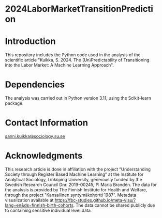 # 2024LaborMarketTransitionPrediction

# Introduction
This repository includes the Python code used in the analysis of the scientific article "Kuikka, S. 2024. The (Un)Predictability of Transitioning into the Labor Market: A Machine Learning Approach".

# Dependencies 
The analysis was carried out in Python version 3.11, using the Scikit-learn package.

# Contact Information
sanni.kuikka@sociology.su.se

# Acknowledgments
This research article is done in affiliation with the project "Understanding Society through Register Based Machine Learning" at the Institute for Analytical Sociology, Linköping University, generously funded by the Swedish Research Council Dnr. 2019-00245, PI Maria Brandén.
The data for the analysis is provided by The Finnish Institute for Health and Welfare, through the project "Kansallinen syntymäkohortti 1987". Metadata visualization available at https://fbc-studies.github.io/meta-visu/?lang=en&ds=finnish-birth-cohorts. The data cannot be shared publicly due to containing sensitive individual level data.
